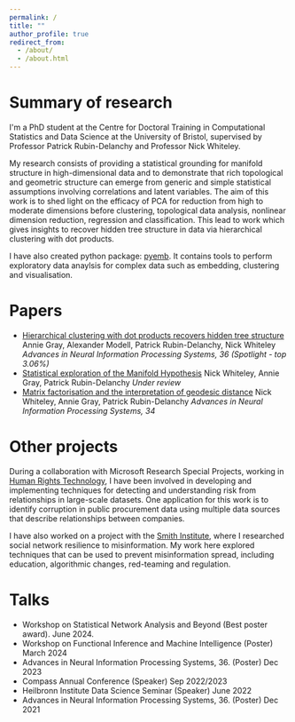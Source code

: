 ```yaml
---
permalink: /
title: ""
author_profile: true
redirect_from: 
  - /about/
  - /about.html
---
```


Summary of research
======

I'm a PhD student at the Centre for Doctoral Training in Computational Statistics and Data Science at the University of Bristol, supervised by Professor Patrick Rubin-Delanchy and Professor Nick Whiteley.

My research consists of providing a statistical grounding for manifold structure in high-dimensional data and to demonstrate that rich topological and geometric structure can emerge from generic and simple statistical assumptions involving correlations and latent variables. The aim of this work is to shed light on the efficacy of PCA for reduction from high to moderate dimensions before clustering, topological data analysis, nonlinear dimension reduction, regression and classification. This lead to work which gives insights to recover hidden tree structure in data via hierarchical clustering with dot products.

I have also created python package: [pyemb](https://github.com/pyemb/pyemb). It contains tools to perform exploratory data anaylsis for complex data such as embedding, clustering and visualisation. 


Papers
======

* [Hierarchical clustering with dot products
recovers hidden tree structure](https://proceedings.neurips.cc/paper_files/paper/2023/file/6521937507d78f327cd402401be73bf2-Paper-Conference.pdf)
Annie Gray, Alexander Modell, Patrick Rubin-Delanchy, Nick Whiteley
 *Advances in Neural Information Processing Systems, 36 (Spotlight - top 3.06%)*
 * [Statistical exploration of the Manifold Hypothesis](https://arxiv.org/abs/2208.11665)
 Nick Whiteley, Annie Gray, Patrick Rubin-Delanchy
 *Under review*
 * [Matrix factorisation and the interpretation of
geodesic distance](https://proceedings.neurips.cc/paper/2021/file/007ff380ee5ac49ffc34442f5c2a2b86-Paper.pdf)
Nick Whiteley, Annie Gray, Patrick Rubin-Delanchy
*Advances in Neural Information Processing Systems, 34*

Other projects
====== 

During a collaboration with Microsoft Research Special Projects, working in [Human Rights Technology](https://www.microsoft.com/en-us/research/project/human-rights-technology/), I have been involved in developing and implementing techniques for detecting and understanding risk from relationships in large-scale datasets. One application for this work is to identify corruption in public procurement data using multiple data sources that describe relationships between companies. 

I have also worked on a project with the [Smith Institute](https://www.smithinst.co.uk/), where I researched social network resilience to misinformation. My work here explored techniques that can be used to prevent misinformation spread, including education, algorithmic changes, red-teaming and regulation. 

Talks
======

* Workshop on Statistical Network Analysis and Beyond (Best poster award). June 2024.
* Workshop on Functional Inference and Machine Intelligence (Poster) March 2024
* Advances in Neural Information Processing Systems, 36. (Poster) Dec 2023
* Compass Annual Conference (Speaker)  Sep 2022/2023
* Heilbronn Institute Data Science Seminar (Speaker) June 2022
* Advances in Neural Information Processing Systems, 36. (Poster) Dec 2021
